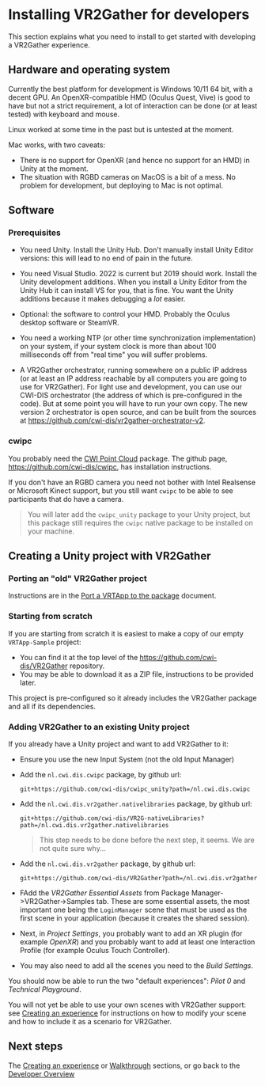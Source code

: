 # Installing VR2Gather for developers

This section explains what you need to install to get started with developing a VR2Gather experience.

## Hardware and operating system

Currently the best platform for development is Windows 10/11 64 bit, with a decent GPU. An OpenXR-compatible HMD (Oculus Quest, Vive) is good to have but not a strict requirement, a lot of interaction can be done (or at least tested) with keyboard and mouse.

Linux worked at some time in the past but is untested at the moment.

Mac works, with two caveats:

- There is no support for OpenXR (and hence no support for an HMD) in Unity at the moment.
- The situation with RGBD cameras on MacOS is a bit of a mess. No problem for development, but deploying to Mac is not optimal.

## Software

### Prerequisites

- You need Unity. Install the Unity Hub. Don't manually install Unity Editor versions: this will lead to no end of pain in the future.

- You need Visual Studio. 2022 is current but 2019 should work. Install the Unity development additions. When you install a Unity Editor from the Unity Hub it can install VS for you, that is fine. You want the Unity additions because it makes debugging a _lot_ easier.

- Optional: the software to control your HMD. Probably the Oculus desktop software or SteamVR. 

- You need a working NTP (or other time synchronization implementation) on your system, if your system clock is more than about 100 milliseconds off from "real time" you will suffer problems.


- A VR2Gather orchestrator, running somewhere on a public IP address (or at least an IP address reachable by all computers you are going to use for VR2Gather). For light use and development, you can use our CWI-DIS orchestrator (the address of which is pre-configured in the code). But at some point you will have to run your own copy. The new version 2 orchestrator is open source, and can be built from the sources at <https://github.com/cwi-dis/vr2gather-orchestrator-v2>.

### cwipc

You probably need the [CWI Point Cloud](https://github.com/cwi-dis/cwipc) package. The github page, <https://github.com/cwi-dis/cwipc>, has installation instructions. 

If you don't have an RGBD camera you need not bother with Intel Realsense or Microsoft Kinect support, but you still want `cwipc` to be able to see participants that do have a camera.

> You will later add the `cwipc_unity` package to your Unity project, but this package still requires the `cwipc` native package to be installed on your machine.

## Creating a Unity project with VR2Gather

### Porting an "old" VR2Gather project

Instructions are in the [Port a VRTApp to the package](31-port-to-package.md) document.

### Starting from scratch

If you are starting from scratch it is easiest to make a copy of our empty `VRTApp-Sample` project:

- You can find it at the top level of the <https://github.com/cwi-dis/VR2Gather> repository.
- You may be able to download it as a ZIP file, instructions to be provided later.

This project is pre-configured so it already includes the VR2Gather package and all if its dependencies.

### Adding VR2Gather to an existing Unity project

If you already have a Unity project and want to add VR2Gather to it:

- Ensure you use the new Input System (not the old Input Manager)
- Add the `nl.cwi.dis.cwipc` package, by github url:

  ```
  git+https://github.com/cwi-dis/cwipc_unity?path=/nl.cwi.dis.cwipc
  ```

- Add the `nl.cwi.dis.vr2gather.nativelibraries` package, by github url:
 
  ```
  git+https://github.com/cwi-dis/VR2G-nativeLibraries?path=/nl.cwi.dis.vr2gather.nativelibraries
  ```
  
  > This step needs to be done before the next step, it seems. We are not quite sure why...
- Add the `nl.cwi.dis.vr2gather` package, by github url:

  ```
  git+https://github.com/cwi-dis/VR2Gather?path=/nl.cwi.dis.vr2gather
  ```
- FAdd the _VR2Gather Essential Assets_ from Package Manager->VR2Gather->Samples tab. These are some essential assets, the most important one being the `LoginManager` scene that must be used as the first scene in your application (because it creates the shared session).

- Next, in _Project Settings_, you probably want to add an XR plugin (for example _OpenXR_) and you probably want to add at least one Interaction Profile (for example Oculus Touch Controller).

- You may also need to add all the scenes you need to the _Build Settings_.

You should now be able to run the two "default experiences": _Pilot 0_ and _Technical Playground_.

You will not yet be able to use your own scenes with VR2Gather support: see [Creating an experience](10-createnew.md) for instructions on how to modify your scene and how to include it as a scenario for VR2Gather.


## Next steps

The [Creating an experience](10-createnew.md) or [Walkthrough](03-walkthrough.md) sections, or go back to the [Developer Overview](01-overview.md)
